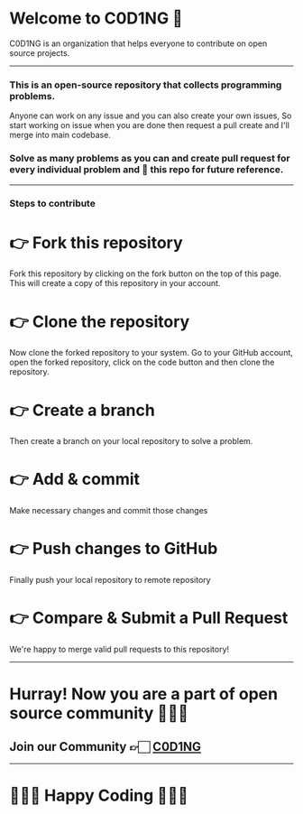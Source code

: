 # Welcome to C0D1NG 🥳

C0D1NG is an organization that helps everyone to contribute on open source projects.

---

### This is an open-source repository that collects programming problems.

Anyone can work on any issue and you can also create your own issues,
So start working on issue when you are done then request a pull create and I'll merge into main codebase.

### Solve as many problems as you can and create pull request for every individual problem and 🌟 this repo for future reference.

---

### Steps to contribute

# 👉 Fork this repository

Fork this repository by clicking on the fork button on the top of this page. This will create a copy of this repository in your account.

# 👉 Clone the repository

Now clone the forked repository to your system. Go to your GitHub account, open the forked repository, click on the code button and then clone the repository.

# 👉 Create a branch

Then create a branch on your local repository to solve a problem.

# 👉 Add & commit

Make necessary changes and commit those changes

# 👉 Push changes to GitHub

Finally push your local repository to remote repository

# 👉 Compare & Submit a Pull Request

We're happy to merge valid pull requests to this repository!

---

# Hurray! Now you are a part of open source community 🚀🚀🚀

## Join our Community 👉🏻 [C0D1NG](https://t.me/C0D1NG)

---

# 👨🏻‍💻 **Happy Coding** 👩🏻‍💻
